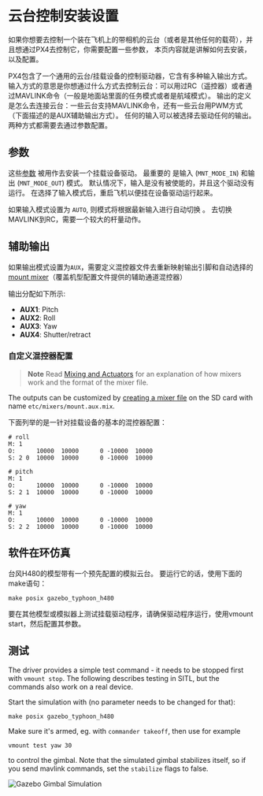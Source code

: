 # 云台控制安装设置

如果你想要去控制一个装在飞机上的带相机的云台（或者是其他任何的载荷），并且想通过PX4去控制它，你需要配置一些参数， 本页内容就是讲解如何去安装，以及配置。

PX4包含了一个通用的云台/挂载设备的控制驱动器，它含有多种输入输出方式。 输入方式的意思是你想通过什么方式去控制云台：可以用过RC（遥控器）或者通过MAVLINK命令（一般是地面站里面的任务模式或者是航域模式）。 输出的定义是怎么去连接云台：一些云台支持MAVLINK命令，还有一些云台用PWM方式（下面描述的是AUX辅助输出方式）。 任何的输入可以被选择去驱动任何的输出。 两种方式都需要去通过参数配置。

## 参数

这些[参数](../advanced/parameter_reference.md#mount) 被用作去安装一个挂载设备驱动。 最重要的 是输入 (` MNT_MODE_IN `) 和输出 (` MNT_MODE_OUT `) 模式。 默认情况下，输入是没有被使能的，并且这个驱动没有运行。 在选择了输入模式后，重启飞机以便挂在设备驱动运行起来。

如果输入模式设置为 ` AUTO `, 则模式将根据最新输入进行自动切换 。 去切换MAVLINK到RC，需要一个较大的杆量动作。

## 辅助输出

如果输出模式设置为`AUX`，需要定义混控器文件去重新映射输出引脚和自动选择的[mount mixer](https://github.com/PX4/Firmware/blob/master/ROMFS/px4fmu_common/mixers/mount.aux.mix)（覆盖机型配置文件提供的辅助通道混控器）

输出分配如下所示:

- **AUX1**: Pitch
- **AUX2**: Roll
- **AUX3**: Yaw
- **AUX4**: Shutter/retract

### 自定义混控器配置

> **Note** Read [Mixing and Actuators](../concept/mixing.md) for an explanation of how mixers work and the format of the mixer file.

The outputs can be customized by [creating a mixer file](../concept/system_startup.md#starting-a-custom-mixer) on the SD card with name `etc/mixers/mount.aux.mix`.

下面列举的是一针对挂载设备的基本的混控器配置：

    # roll
    M: 1
    O:      10000  10000      0 -10000  10000
    S: 2 0  10000  10000      0 -10000  10000
    
    # pitch
    M: 1
    O:      10000  10000      0 -10000  10000
    S: 2 1  10000  10000      0 -10000  10000
    
    # yaw
    M: 1
    O:      10000  10000      0 -10000  10000
    S: 2 2  10000  10000      0 -10000  10000
    

## 软件在环仿真

台风H480的模型带有一个预先配置的模拟云台。 要运行它的话，使用下面的make语句：

    make posix gazebo_typhoon_h480
    

要在其他模型或模拟器上测试挂载驱动程序，请确保驱动程序运行，使用vmount start，然后配置其参数。

## 测试

The driver provides a simple test command - it needs to be stopped first with `vmount stop`. The following describes testing in SITL, but the commands also work on a real device.

Start the simulation with (no parameter needs to be changed for that):

    make posix gazebo_typhoon_h480
    

Make sure it's armed, eg. with `commander takeoff`, then use for example

    vmount test yaw 30
    

to control the gimbal. Note that the simulated gimbal stabilizes itself, so if you send mavlink commands, set the `stabilize` flags to false.

![Gazebo Gimbal Simulation](../../assets/gazebo/gimbal-simulation.png)